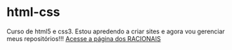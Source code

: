 # html-css
 Curso de html5 e css3.
 Estou apredendo a criar sites e agora vou gerenciar meus repositórios!!!
<a href="https://eduardooliveiras.github.io/html-css/RACIONAIS" target="_Black">Acesse a página dos RACIONAIS</a>